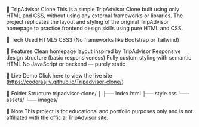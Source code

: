 🧳 TripAdvisor Clone
This is a simple TripAdvisor Clone built using only HTML and CSS, without using any external frameworks or libraries. 
The project replicates the layout and styling of the original TripAdvisor homepage to practice frontend design skills using pure HTML and CSS.

🔧 Tech Used
HTML5
CSS3 (No frameworks like Bootstrap or Tailwind)

🎯 Features
Clean homepage layout inspired by TripAdvisor
Responsive design structure (basic responsiveness)
Fully custom styling with semantic HTML
No JavaScript or backend — purely static

🚀 Live Demo
Click here to view the live site (https://coderaajiv.github.io/Tripadvisor-clone/)

📁 Folder Structure
tripadvisor-clone/
│
├── index.html
├── style.css
└── assets/
    └── images/


📌 Note
This project is for educational and portfolio purposes only and is not affiliated with the official TripAdvisor site.    
    
